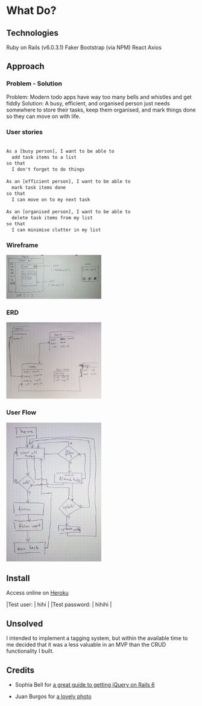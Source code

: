 # What Do?

## Technologies

Ruby on Rails (v6.0.3.1)
Faker
Bootstrap (via NPM)
React
Axios

## Approach

### Problem - Solution
Problem: Modern todo apps have way too many bells and whistles and get fiddly
Solution: A busy, efficient, and organised person just needs somewhere to store their tasks, keep them organised, and mark things done so they can move on with life.

### User stories
``` text

As a [busy person], I want to be able to
  add task items to a list
so that
  I don't forget to do things

As an [efficient person], I want to be able to
  mark task items done
so that
  I can move on to my next task

As an [organised person], I want to be able to
  delete task items from my list
so that
  I can minimise clutter in my list

```

### Wireframe
<img width="50%" src='docs/whatdo_WIRE.jpg' />

### ERD
<img width="50%" src='docs/whatdo_ERD.jpg' />

### User Flow
<img width="50%" src='docs/whatdo_USERFLOW.jpg' />

## Install
Access online on [Heroku](https://sei-whatdo.herokuapp.com)

|Test user:     | hihi   |
|Test password: | hihihi |

## Unsolved
I intended to implement a tagging system, but within the available time to me decided that it was a less valuable in an MVP than the CRUD functionality I built.

## Credits

- Sophia Bell for [a great guide to getting jQuery on Rails 6](https://blog.makersacademy.com/how-to-install-bootstrap-and-jquery-on-rails-6-da6e810c1b87)

- Juan Burgos for [a lovely photo](https://unsplash.com/photos/_Te_aXfSQ0Y)
